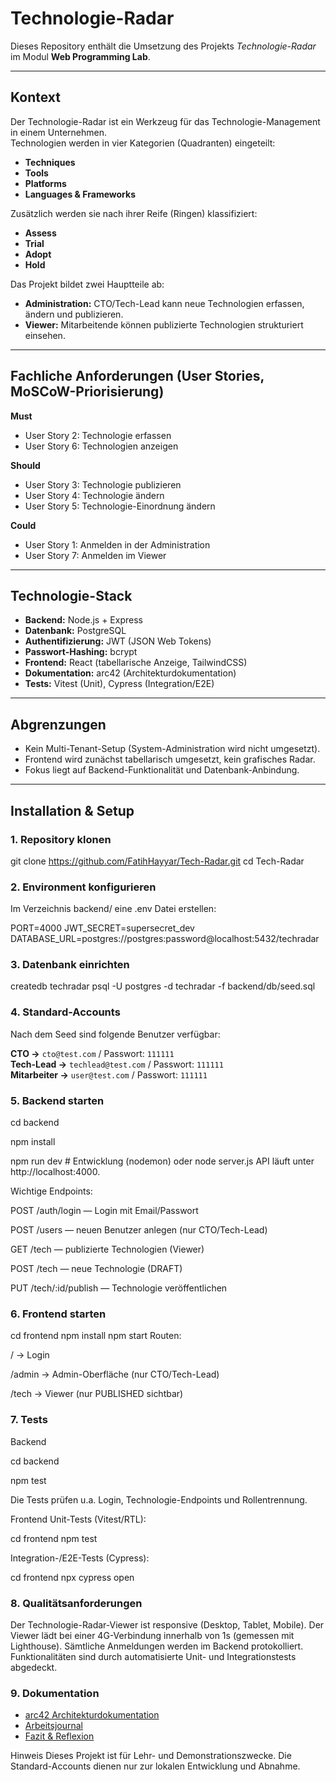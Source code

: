 # Technologie-Radar

Dieses Repository enthält die Umsetzung des Projekts *Technologie-Radar* im Modul **Web Programming Lab**.

---

## Kontext
Der Technologie-Radar ist ein Werkzeug für das Technologie-Management in einem Unternehmen.  
Technologien werden in vier Kategorien (Quadranten) eingeteilt:

- **Techniques**
- **Tools**
- **Platforms**
- **Languages & Frameworks**

Zusätzlich werden sie nach ihrer Reife (Ringen) klassifiziert:

- **Assess**
- **Trial**
- **Adopt**
- **Hold**

Das Projekt bildet zwei Hauptteile ab:

- **Administration:** CTO/Tech-Lead kann neue Technologien erfassen, ändern und publizieren.  
- **Viewer:** Mitarbeitende können publizierte Technologien strukturiert einsehen.  

---

## Fachliche Anforderungen (User Stories, MoSCoW-Priorisierung)

**Must**
- User Story 2: Technologie erfassen  
- User Story 6: Technologien anzeigen  

**Should**
- User Story 3: Technologie publizieren  
- User Story 4: Technologie ändern  
- User Story 5: Technologie-Einordnung ändern  

**Could**
- User Story 1: Anmelden in der Administration  
- User Story 7: Anmelden im Viewer  

---

## Technologie-Stack
- **Backend:** Node.js + Express  
- **Datenbank:** PostgreSQL  
- **Authentifizierung:** JWT (JSON Web Tokens)  
- **Passwort-Hashing:** bcrypt  
- **Frontend:** React (tabellarische Anzeige, TailwindCSS)  
- **Dokumentation:** arc42 (Architekturdokumentation)  
- **Tests:** Vitest (Unit), Cypress (Integration/E2E)  

---

## Abgrenzungen
- Kein Multi-Tenant-Setup (System-Administration wird nicht umgesetzt).  
- Frontend wird zunächst tabellarisch umgesetzt, kein grafisches Radar.  
- Fokus liegt auf Backend-Funktionalität und Datenbank-Anbindung.  

---

## Installation & Setup

### 1. Repository klonen

git clone https://github.com/FatihHayyar/Tech-Radar.git
cd Tech-Radar

### 2. Environment konfigurieren

Im Verzeichnis backend/ eine .env Datei erstellen:

PORT=4000
JWT_SECRET=supersecret_dev
DATABASE_URL=postgres://postgres:password@localhost:5432/techradar

### 3. Datenbank einrichten

createdb techradar
psql -U postgres -d techradar -f backend/db/seed.sql

### 4. Standard-Accounts
Nach dem Seed sind folgende Benutzer verfügbar:

**CTO →** `cto@test.com` / Passwort: `111111`  
**Tech-Lead →** `techlead@test.com` / Passwort: `111111`  
**Mitarbeiter →** `user@test.com` / Passwort: `111111`

### 5. Backend starten

cd backend

npm install

npm run dev   # Entwicklung (nodemon)
oder
node server.js
API läuft unter http://localhost:4000.

Wichtige Endpoints:

POST /auth/login — Login mit Email/Passwort

POST /users — neuen Benutzer anlegen (nur CTO/Tech-Lead)

GET /tech — publizierte Technologien (Viewer)

POST /tech — neue Technologie (DRAFT)

PUT /tech/:id/publish — Technologie veröffentlichen

### 6. Frontend starten

cd frontend
npm install
npm start
Routen:

/ → Login

/admin → Admin-Oberfläche (nur CTO/Tech-Lead)

/tech → Viewer (nur PUBLISHED sichtbar)

### 7. Tests
Backend

cd backend

npm test

Die Tests prüfen u.a. Login, Technologie-Endpoints und Rollentrennung.

Frontend
Unit-Tests (Vitest/RTL):

cd frontend
npm test

Integration-/E2E-Tests (Cypress):

cd frontend
npx cypress open

### 8. Qualitätsanforderungen

Der Technologie-Radar-Viewer ist responsive (Desktop, Tablet, Mobile).
Der Viewer lädt bei einer 4G-Verbindung innerhalb von 1s (gemessen mit Lighthouse).
Sämtliche Anmeldungen werden im Backend protokolliert.
Funktionalitäten sind durch automatisierte Unit- und Integrationstests abgedeckt.

### 9. Dokumentation
- [arc42 Architekturdokumentation](docs/arc42.md)
- [Arbeitsjournal](docs/arbeitsjournal.md)
- [Fazit & Reflexion](docs/reflexion.md)


Hinweis
Dieses Projekt ist für Lehr- und Demonstrationszwecke.
Die Standard-Accounts dienen nur zur lokalen Entwicklung und Abnahme.